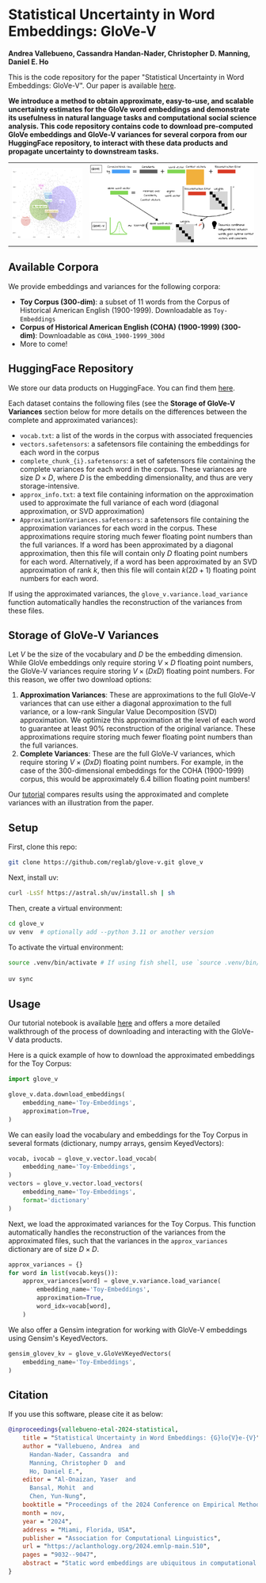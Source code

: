 # Statistical Uncertainty in Word Embeddings: GloVe-V
**Andrea Vallebueno, Cassandra Handan-Nader, Christopher D. Manning, Daniel E. Ho**

This is the code repository for the paper "Statistical Uncertainty in Word Embeddings: GloVe-V". Our paper is available [here](https://aclanthology.org/2024.emnlp-main.510/).

**We introduce a method to obtain approximate, easy-to-use, and scalable uncertainty estimates for the GloVe word embeddings and demonstrate its usefulness in natural language tasks and computational social science analysis. This code repository contains code to download pre-computed GloVe embeddings and GloVe-V variances for several corpora from our HuggingFace repository, to interact with these data products and propagate uncertainty to downstream tasks.**

| | |
|:---:|:---:|
| <img src="figures/vector_space_2d_coha.png" width="300"/> | <img src="figures/glove_diagram.jpg" width="700"/> |


## Available Corpora

We provide embeddings and variances for the following corpora:

- **Toy Corpus (300-dim)**: a subset of 11 words from the Corpus of Historical American English (1900-1999). Downloadable as `Toy-Embeddings`
- **Corpus of Historical American English (COHA) (1900-1999) (300-dim)**: Downloadable as `COHA_1900-1999_300d`
- More to come!

## HuggingFace Repository
We store our data products on HuggingFace. You can find them [here](https://huggingface.co/datasets/reglab/glove-v).

Each dataset contains the following files (see the **Storage of GloVe-V Variances** section below for more details on the differences between the complete and approximated variances):
- `vocab.txt`: a list of the words in the corpus with associated frequencies
- `vectors.safetensors`: a safetensors file containing the embeddings for each word in the corpus
- `complete_chunk_{i}.safetensors`: a set of safetensors file containing the complete variances for each word in the corpus. These variances are size $D \times D$, where $D$ is the embedding dimensionality, and thus are very storage-intensive.
- `approx_info.txt`: a text file containing information on the approximation used to approximate the full variance of each word (diagonal approximation, or SVD approximation)
- `ApproximationVariances.safetensors`: a safetensors file containing the approximation variances for each word in the corpus. These approximations require storing much fewer floating point numbers than the full variances. If a word has been approximated by a diagonal approximation, then this file will contain only $D$ floating point numbers for each word. Alternatively, if a word has been approximated by an SVD approximation of rank $k$, then this file will contain $k(2D + 1)$ floating point numbers for each word.

If using the approximated variances, the `glove_v.variance.load_variance` function automatically handles the reconstruction of the variances from these files.

## Storage of GloVe-V Variances

Let $V$ be the size of the vocabulary and $D$ be the embedding dimension. While GloVe embeddings only require storing $V \times D$ floating point numbers, the GloVe-V variances require storing $V \times (D x D)$ floating point numbers. For this reason, we offer two download options:

1. **Approximation Variances**: These are approximations to the full GloVe-V variances that can use either a diagonal approximation to the full variance, or a low-rank Singular Value Decomposition (SVD) approximation. We optimize this approximation at the level of each word to guarantee at least 90% reconstruction of the original variance. These approximations require storing much fewer floating point numbers than the full variances.
2. **Complete Variances**: These are the full GloVe-V variances, which require storing $V \times (D x D)$ floating point numbers. For example, in the case of the 300-dimensional embeddings for the COHA (1900-1999) corpus, this would be approximately 6.4 billion floating point numbers!

Our [tutorial](https://github.com/reglab/glove-v/blob/main/glove_v/docs/tutorial.ipynb) compares results using the approximated and complete variances with an illustration from the paper.

## Setup

First, clone this repo:

```bash
git clone https://github.com/reglab/glove-v.git glove_v
```

Next, install uv:

```bash
curl -LsSf https://astral.sh/uv/install.sh | sh
```

Then, create a virtual environment:

```bash
cd glove_v
uv venv  # optionally add --python 3.11 or another version
```

To activate the virtual environment:

```bash
source .venv/bin/activate # If using fish shell, use `source .venv/bin/activate.fish` instead

uv sync
```

## Usage

Our tutorial notebook is available [here](https://github.com/reglab/glove-v/blob/main/glove_v/docs/tutorial.ipynb) and offers a more detailed walkthrough of the process of downloading and interacting with the GloVe-V data products.

Here is a quick example of how to download the approximated embeddings for the Toy Corpus:

```python
import glove_v
```

```python
glove_v.data.download_embeddings(
    embedding_name='Toy-Embeddings',
    approximation=True,
)
```

We can easily load the vocabulary and embeddings for the Toy Corpus in several formats (dictionary, numpy arrays, gensim KeyedVectors):
```python
vocab, ivocab = glove_v.vector.load_vocab(
    embedding_name='Toy-Embeddings',
)
vectors = glove_v.vector.load_vectors(
    embedding_name='Toy-Embeddings',
    format='dictionary'
)
```

Next, we load the approximated variances for the Toy Corpus. This function automatically handles the reconstruction of the variances from the approximated files, such that the variances in the `approx_variances` dictionary are of size $D \times D$.

```python
approx_variances = {}
for word in list(vocab.keys()):
    approx_variances[word] = glove_v.variance.load_variance(
        embedding_name='Toy-Embeddings',
        approximation=True,
        word_idx=vocab[word],
    )
```

We also offer a Gensim integration for working with GloVe-V embeddings using Gensim's KeyedVectors.

```python
gensim_glovev_kv = glove_v.GloVeVKeyedVectors(
    embedding_name='Toy-Embeddings',
)
```

## Citation

If you use this software, please cite it as below:

```bibtex
@inproceedings{vallebueno-etal-2024-statistical,
    title = "Statistical Uncertainty in Word Embeddings: {G}lo{V}e-{V}",
    author = "Vallebueno, Andrea  and
      Handan-Nader, Cassandra  and
      Manning, Christopher D  and
      Ho, Daniel E.",
    editor = "Al-Onaizan, Yaser  and
      Bansal, Mohit  and
      Chen, Yun-Nung",
    booktitle = "Proceedings of the 2024 Conference on Empirical Methods in Natural Language Processing",
    month = nov,
    year = "2024",
    address = "Miami, Florida, USA",
    publisher = "Association for Computational Linguistics",
    url = "https://aclanthology.org/2024.emnlp-main.510",
    pages = "9032--9047",
    abstract = "Static word embeddings are ubiquitous in computational social science applications and contribute to practical decision-making in a variety of fields including law and healthcare. However, assessing the statistical uncertainty in downstream conclusions drawn from word embedding statistics has remained challenging. When using only point estimates for embeddings, researchers have no streamlined way of assessing the degree to which their model selection criteria or scientific conclusions are subject to noise due to sparsity in the underlying data used to generate the embeddings. We introduce a method to obtain approximate, easy-to-use, and scalable reconstruction error variance estimates for GloVe, one of the most widely used word embedding models, using an analytical approximation to a multivariate normal model. To demonstrate the value of embeddings with variance (GloVe-V), we illustrate how our approach enables principled hypothesis testing in core word embedding tasks, such as comparing the similarity between different word pairs in vector space, assessing the performance of different models, and analyzing the relative degree of ethnic or gender bias in a corpus using different word lists.",
}
```
